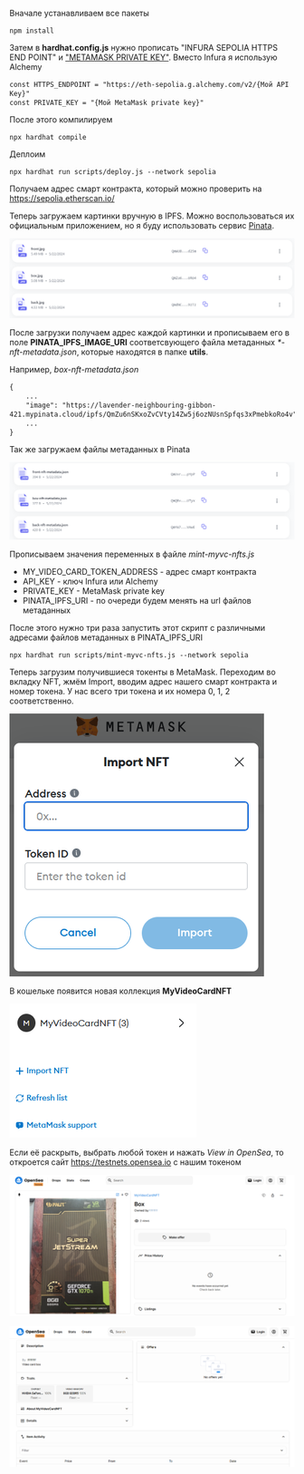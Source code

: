 Вначале устанавливаем все пакеты
```
npm install
```

Затем в **hardhat.config.js** нужно прописать "INFURA SEPOLIA HTTPS END POINT" и ["METAMASK PRIVATE KEY"](https://support.metamask.io/vi/managing-my-wallet/secret-recovery-phrase-and-private-keys/how-to-export-an-accounts-private-key). Вместо Infura я использую Alchemy

```
const HTTPS_ENDPOINT = "https://eth-sepolia.g.alchemy.com/v2/{Мой API Key}"
const PRIVATE_KEY = "{Мой MetaMask private key}"

```

После этого компилируем
```
npx hardhat compile
```

Деплоим
```
npx hardhat run scripts/deploy.js --network sepolia
```

Получаем адрес смарт контракта, который можно проверить на https://sepolia.etherscan.io/

Теперь загружаем картинки вручную в IPFS. Можно воспользоваться их официальным приложением, но я буду использовать сервис [Pinata](https://www.pinata.cloud/).

![images](./content/images.png)

После загрузки получаем адрес каждой картинки и прописываем его в поле **PINATA_IPFS_IMAGE_URI** соответсвующего файла метаданных *\*-nft-metadata.json*, которые находятся в папке **utils**.

Например, *box-nft-metadata.json*
```
{
    ...
    "image": "https://lavender-neighbouring-gibbon-421.mypinata.cloud/ipfs/QmZu6nSKxoZvCVty14Zw5j6ozNUsnSpfqs3xPmebkoRo4v"
    ...
}
```

Так же загружаем файлы метаданных в Pinata

![metadata](./content/metadata.png)

Прописываем значения переменных в файле *mint-myvc-nfts.js*

- MY_VIDEO_CARD_TOKEN_ADDRESS - адрес смарт контракта
- API_KEY - ключ Infura или Alchemy
- PRIVATE_KEY - MetaMask private key
- PINATA_IPFS_URI - по очереди будем менять на url файлов метаданных

После этого нужно три раза запустить этот скрипт с различными адресами файлов метаданных в PINATA_IPFS_URI

```
npx hardhat run scripts/mint-myvc-nfts.js --network sepolia
```

Теперь загрузим получившиеся токенты в MetaMask. Переходим во вкладку NFT, жмём Import, вводим адрес нашего смарт контракта и номер токена. У нас всего три токена и их номера 0, 1, 2 соответственно.

![metamask](./content/metamask.png)

В кошельке появится новая коллекция **MyVideoCardNFT**

![MyVideoCardNFT](./content/myvideocardnft.png)

Если её раскрыть, выбрать любой токен и нажать *View in OpenSea*, то откроется сайт https://testnets.opensea.io с нашим токеном

![OpenSea](./content/opensea1.png)

![OpenSea](./content/opensea2.png)
